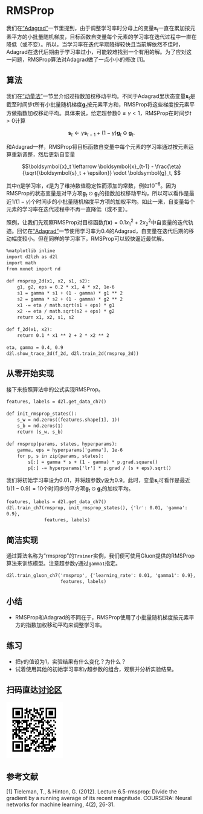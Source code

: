 # RMSProp

我们在[“Adagrad”](adagrad.md)一节里提到，由于调整学习率时分母上的变量$\boldsymbol{s}_t$一直在累加按元素平方的小批量随机梯度，目标函数自变量每个元素的学习率在迭代过程中一直在降低（或不变）。所以，当学习率在迭代早期降得较快且当前解依然不佳时，Adagrad在迭代后期由于学习率过小，可能较难找到一个有用的解。为了应对这一问题，RMSProp算法对Adagrad做了一点小小的修改 [1]。

## 算法

我们在[“动量法”](momentum.md)一节里介绍过指数加权移动平均。不同于Adagrad里状态变量$\boldsymbol{s}_t$是截至时间步$t$所有小批量随机梯度$\boldsymbol{g}_t$按元素平方和，RMSProp将这些梯度按元素平方做指数加权移动平均。具体来说，给定超参数$0 \leq \gamma < 1$，RMSProp在时间步$t>0$计算

$$\boldsymbol{s}_t \leftarrow \gamma \boldsymbol{s}_{t-1} + (1 - \gamma) \boldsymbol{g}_t \odot \boldsymbol{g}_t. $$

和Adagrad一样，RMSProp将目标函数自变量中每个元素的学习率通过按元素运算重新调整，然后更新自变量

$$\boldsymbol{x}_t \leftarrow \boldsymbol{x}_{t-1} - \frac{\eta}{\sqrt{\boldsymbol{s}_t + \epsilon}} \odot \boldsymbol{g}_t, $$

其中$\eta$是学习率，$\epsilon$是为了维持数值稳定性而添加的常数，例如$10^{-6}$。因为RMSProp的状态变量是对平方项$\boldsymbol{g}_t \odot \boldsymbol{g}_t$的指数加权移动平均，所以可以看作是最近$1/(1-\gamma)$个时间步的小批量随机梯度平方项的加权平均。如此一来，自变量每个元素的学习率在迭代过程中不再一直降低（或不变）。

照例，让我们先观察RMSProp对目标函数$f(\boldsymbol{x})=0.1x_1^2+2x_2^2$中自变量的迭代轨迹。回忆在[“Adagrad”](adagrad.md)一节使用学习率为0.4的Adagrad，自变量在迭代后期的移动幅度较小。但在同样的学习率下，RMSProp可以较快逼近最优解。

```{.python .input  n=3}
%matplotlib inline
import d2lzh as d2l
import math
from mxnet import nd

def rmsprop_2d(x1, x2, s1, s2):
    g1, g2, eps = 0.2 * x1, 4 * x2, 1e-6
    s1 = gamma * s1 + (1 - gamma) * g1 ** 2
    s2 = gamma * s2 + (1 - gamma) * g2 ** 2
    x1 -= eta / math.sqrt(s1 + eps) * g1
    x2 -= eta / math.sqrt(s2 + eps) * g2
    return x1, x2, s1, s2

def f_2d(x1, x2):
    return 0.1 * x1 ** 2 + 2 * x2 ** 2

eta, gamma = 0.4, 0.9
d2l.show_trace_2d(f_2d, d2l.train_2d(rmsprop_2d))
```

## 从零开始实现

接下来按照算法中的公式实现RMSProp。

```{.python .input  n=22}
features, labels = d2l.get_data_ch7()

def init_rmsprop_states():
    s_w = nd.zeros((features.shape[1], 1))
    s_b = nd.zeros(1)
    return (s_w, s_b)

def rmsprop(params, states, hyperparams):
    gamma, eps = hyperparams['gamma'], 1e-6
    for p, s in zip(params, states):
        s[:] = gamma * s + (1 - gamma) * p.grad.square()
        p[:] -= hyperparams['lr'] * p.grad / (s + eps).sqrt()
```

我们将初始学习率设为0.01，并将超参数$\gamma$设为0.9。此时，变量$\boldsymbol{s}_t$可看作是最近$1/(1-0.9) = 10$个时间步的平方项$\boldsymbol{g}_t \odot \boldsymbol{g}_t$的加权平均。

```{.python .input  n=24}
features, labels = d2l.get_data_ch7()
d2l.train_ch7(rmsprop, init_rmsprop_states(), {'lr': 0.01, 'gamma': 0.9},
              features, labels)
```

## 简洁实现

通过算法名称为“rmsprop”的`Trainer`实例，我们便可使用Gluon提供的RMSProp算法来训练模型。注意超参数$\gamma$通过`gamma1`指定。

```{.python .input  n=29}
d2l.train_gluon_ch7('rmsprop', {'learning_rate': 0.01, 'gamma1': 0.9},
                    features, labels)
```

## 小结

* RMSProp和Adagrad的不同在于，RMSProp使用了小批量随机梯度按元素平方的指数加权移动平均来调整学习率。

## 练习

* 把$\gamma$的值设为1，实验结果有什么变化？为什么？
* 试着使用其他的初始学习率和$\gamma$超参数的组合，观察并分析实验结果。

## 扫码直达[讨论区](https://discuss.gluon.ai/t/topic/2275)


![](../img/qr_rmsprop.svg)

## 参考文献

[1] Tieleman, T., & Hinton, G. (2012). Lecture 6.5-rmsprop: Divide the gradient by a running average of its recent magnitude. COURSERA: Neural networks for machine learning, 4(2), 26-31.

